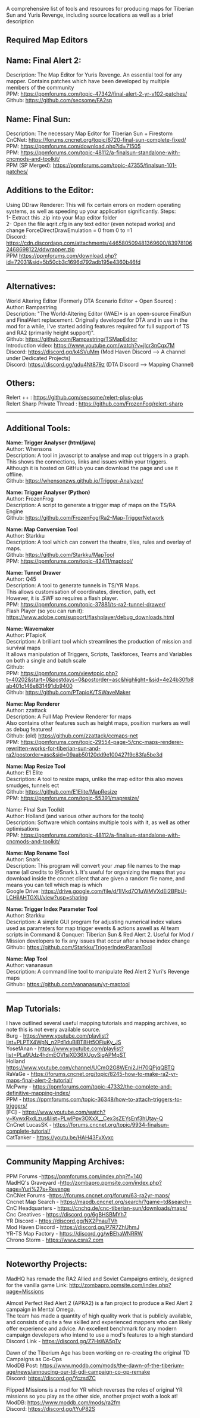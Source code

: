 A comprehensive list of tools and resources for producing maps for Tiberian Sun and Yuris Revenge, including source locations as well as a brief description

**Required Map Editors**
---
**Name: Final Alert 2:**
-
Description: The Map Editor for Yuris Revenge. An essential tool for any mapper.
Contains patches which have been developed by multiple members of the community <br />
PPM:     <https://ppmforums.com/topic-47342/final-alert-2-yr-v102-patches/> <br />
Github:  <https://github.com/secsome/FA2sp> 

**Name: Final Sun:**
-
Description: The necessary Map Editor for Tiberian Sun + Firestorm <br />
CnCNet: <https://forums.cncnet.org/topic/6720-final-sun-complete-fixed/> <br />
PPM:    <https://ppmforums.com/download.php?id=71505> <br />
PPM:    <https://ppmforums.com/topic-48112/a-finalsun-standalone-with-cncmods-and-toolkit/> <br />
PPM (SP Merged): <https://ppmforums.com/topic-47355/finalsun-101-patches/> 

**Additions to the Editor:**
-
Using DDraw Renderer:
This will fix certain errors on modern operating systems, as well as speeding up your application significantly. Steps: <br />
1- Extract this .zip into your Map editor folder <br />
2- Open the file aqrit.cfg in any text editor (even notepad works) and change ForceDirectDrawEmulation = 0 from 0 to =1 <br />
Discord: <https://cdn.discordapp.com/attachments/446580509481369600/839781062468698122/ddwrapper.zip> <br />
PPM       <https://ppmforums.com/download.php?id=72031&sid=5b50cb3c1696d792adb195e4360b46fd> 

---
Alternatives:
-

World Altering Editor (Formerly DTA Scenario Editor + Open Source) : <br />
Author: Rampastring  <br />
Description: "The World-Altering Editor (WAE)* is an open-source FinalSun and FinalAlert replacement. Originally developed for DTA and in use in the mod for a while, I've started adding features required for full support of TS and RA2 (primarily height support)".  <br />
Github: <https://github.com/Rampastring/TSMapEditor> <br />
Introduction video: <https://www.youtube.com/watch?v=jIcr3nCqx7M> <br />
Discord: <https://discord.gg/k4SVuMm> (Mod Haven Discord --> A channel under Dedicated Projects)  <br />
Discord: <https://discord.gg/qdu4Nt879z> (DTA Discord --> Mapping Channel)


Others:
-
Relert ++                                             : <https://github.com/secsome/relert-plus-plus> <br />
Relert Sharp Private Thread                           : <https://github.com/FrozenFog/relert-sharp> <br />

---
**Additional Tools:**
-
**Name: Trigger Analyser (html/java)** <br />
Author: Whensons <br />
Description: A tool in javascript to analyse and map out triggers in a graph.  <br />
This shows the connections, links and issues within your triggers. <br />
Although it is hosted on GitHub you can download the page and use it offline. <br />
Github: <https://whensonzws.github.io/Trigger-Analyzer/>

**Name:  Trigger Analyser (Python)** <br />
Author: FrozenFrog <br />
Description: A script to generate a trigger map of maps on the TS/RA Engine <br />
Github: <https://github.com/FrozenFog/Ra2-Map-TriggerNetwork> <br />

**Name: Map Conversion Tool** <br />
Author:  Starkku <br />
Description: A tool which can convert the theatre, tiles, rules and overlay of maps.  <br />
Github: <https://github.com/Starkku/MapTool> <br />
PPM: <https://ppmforums.com/topic-43411/maptool/> <br />

**Name: Tunnel Drawer** <br />
Author: Q45 <br />
Description: A tool to generate tunnels in TS/YR Maps.  <br />
This allows customisation of coordinates, direction, path, ect <br />
However, it is .SWF so requires a flash player. <br />
PPM: <https://ppmforums.com/topic-37881/ts-ra2-tunnel-drawer/> <br />
Flash Player (so you can run it): <https://www.adobe.com/support/flashplayer/debug_downloads.html> <br />

**Name: Wavemaker** <br />
Author: PTapioK <br />
Description: A brilliant tool which streamlines the production of mission and survival maps <br />
It allows manipulation of Triggers, Scripts, Taskforces, Teams and Variables on both a single and batch scale <br />
Github:  <br />
PPM:  <https://ppmforums.com/viewtopic.php?t=40202&start=0&postdays=0&postorder=asc&highlight=&sid=4e24b30fb8ab401c146e831491db9400> <br />
Github: <https://github.com/PTapioK/TSWaveMaker> <br />

**Name: Map Renderer** <br />
Author: zzattack <br />
Description: A Full Map Preview Renderer for maps <br />
Also contains other features such as height maps, position markers as well as debug features! <br />
Github: (old) <https://github.com/zzattack/ccmaps-net> <br />
PPM: <https://ppmforums.com/topic-29554-page-5/cnc-maps-renderer-rewritten-works-for-tiberian-sun-and-ra2/postorder=asc&sid=09aab50120dd9e100427f9c83fa5be3d> <br />

**Name: Map Resize Tool** <br />
Author: E1 Elite <br />
Description: A tool to resize maps, unlike the map editor this also moves smudges, tunnels ect <br />
Github: <https://github.com/E1Elite/MapResize> <br />
PPM: <https://ppmforums.com/topic-55391/mapresize/> <br />

Name: FInal Sun Toolkit <br />
Author: Holland (and various other authors for the tools) <br />
Description: Software which contains multiple tools with it, as well as other optimisations <br />
PPM: <https://ppmforums.com/topic-48112/a-finalsun-standalone-with-cncmods-and-toolkit/> <br />

**Name: Map Rename Tool** <br />
Author: Snark <br />
Description: This program will convert your .map file names to the map name (all credits to @Snark ). It's useful for organizing the maps that you download inside the cncnet client that are given a random file name, and means you can tell which map is which <br />
Google Drive:  <https://drive.google.com/file/d/1IVkd7O1uWMVXdEi2BFbU-LCHilAHTGXU/view?usp=sharing> <br />

**Name: Trigger Index Parameter Tool** <br />
Author: Starkku <br />
Description: A simple GUI program for adjusting numerical index values used as parameters for map trigger events & actions aswell as AI team scripts in Command & Conquer: Tiberian Sun & Red Alert 2. Useful for Mod / Mission developers to fix any issues that occur after a house index change <br />
Github:: <https://github.com/Starkku/TriggerIndexParamTool> <br />

**Name: Map Tool** <br />
Author: vananasun <br />
Description: A command line tool to manipulate Red Alert 2 Yuri's Revenge maps <br />
Github:: <https://github.com/vananasun/yr-maptool> <br />


---
**Map Tutorials:**
-
I have outlined several useful mapping tutorials and mapping archives, so note this is not every available source. <br />
Burg  - <https://www.youtube.com/playlist?list=PLPTX4WpN_n2Pd1duBlBT8Ht5OFiuKy_JS> <br />
YosefAnan - <https://www.youtube.com/playlist?list=PLa9Udz4hdmEOVfsjXD36XUgvSigAPMpST> <br />
Holland <https://www.youtube.com/channel/UCmO2G8WEni2JH70QPjqQBTQ> <br />
RaVaGe - <https://forums.cncnet.org/topic/8245-how-to-make-ra2-yr-maps-final-alert-2-tutorial/> <br />
McPwny - <https://ppmforums.com/topic-47332/the-complete-and-definitive-mapping-index/> <br />
PPM       -  <https://ppmforums.com/topic-36348/how-to-attach-triggers-to-triggers/> <br />
[FC]      -  <https://www.youtube.com/watch?v=KywxRxdLzus&list=PLwlPpv3OXxX__Cex3sZEYsEnf3hUtay-Q> <br />
CnCnet LucasSK    - <https://forums.cncnet.org/topic/9934-finalsun-complete-tutorial/> <br />
CatTanker  - <https://youtu.be/HAH43FvXvxc>

---
**Community Mapping Archives:**
-
PPM Forums                 -<https://ppmforums.com/index.php?f=140> <br />
MadHQ's Graveyard  -<http://zombapro.ppmsite.com/index.php?page=Yuri%27s+Revenge> <br />
CnCNet Forums      -<https://forums.cncnet.org/forum/63-ra2yr-maps/> <br />
Cncnet Map Search  - <https://mapdb.cncnet.org/search/?game=td&search=> <br />
CnC Headquarters   - <https://cnchq.de/cnc-tiberian-sun/downloads/maps/> <br />
Cnc Creatives      - <https://discord.gg/6gBHSBMYh7> <br />
YR Discord         - <https://discord.gg/NX2PnauTVh> <br />
Mod Haven Discord  - <https://discord.gg/P7R7ZhUhmJ> <br />
YR-TS Map Factory  - <https://discord.gg/wBEhaWNRRW> <br />
Chrono Storm       - <https://www.csra2.com> <br />

---

Noteworthy Projects:
-

MadHQ has remade the RA2 Allied and Soviet Campaigns entirely, designed for the vanilla game 
Link: <http://zombapro.ppmsite.com/index.php?page=Missions>

Almost Perfect Red Alert 2 (APRA2) is a fan project to produce a Red Alert 2 campaign in Mental Omega.  <br />
The team has made a quantity of high quality work that is publicly available, and consists of quite a few skilled and experienced mappers who can likely offer experience and advice. An excellent benchmark for any modern campaign developers who intend to use a mod's features to a high standard  <br />
Discord Link - <https://discord.gg/Z7HsWA5pTv>

Dawn of the Tiberium Age has been working on re-creating the original TD Campaigns as Co-Ops  <br />
ModDB Post: <https://www.moddb.com/mods/the-dawn-of-the-tiberium-age/news/annoucing-our-td-gdi-campaign-co-op-remake>  <br />
Discord: <https://discord.gg/YczsdZC>

Flipped Missions is a mod for YR which reverses the roles of original YR missions so you play as the other side, another project woth a look at!  <br />
ModDB: <https://www.moddb.com/mods/ra2fm>  <br />
Discord: <https://discord.gg/tYuP82S>
